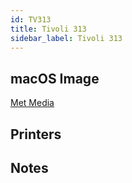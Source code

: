 ```yaml
---
id: TV313
title: Tivoli 313
sidebar_label: Tivoli 313
---
```


## macOS Image
[Met Media](image-mac-generallabs.md)

## Printers

## Notes
